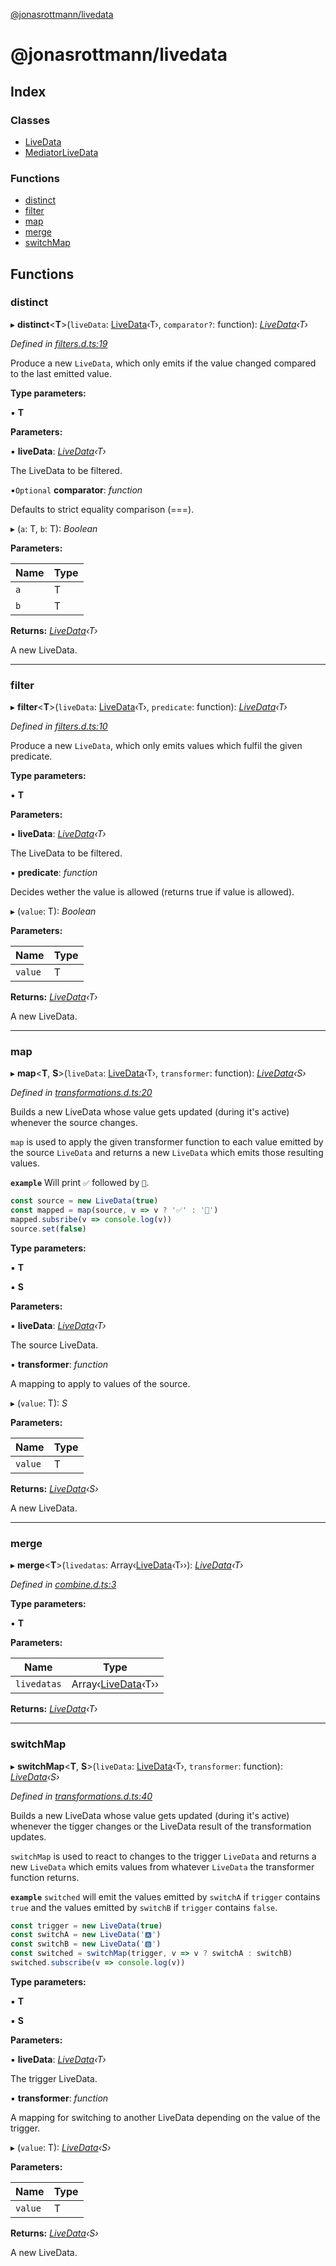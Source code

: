 [@jonasrottmann/livedata](README.md)

# @jonasrottmann/livedata

## Index

### Classes

* [LiveData](classes/livedata.md)
* [MediatorLiveData](classes/mediatorlivedata.md)

### Functions

* [distinct](README.md#distinct)
* [filter](README.md#filter)
* [map](README.md#map)
* [merge](README.md#merge)
* [switchMap](README.md#switchmap)

## Functions

###  distinct

▸ **distinct**<**T**>(`liveData`: [LiveData](classes/livedata.md)‹T›, `comparator?`: function): *[LiveData](classes/livedata.md)‹T›*

*Defined in [filters.d.ts:19](https://github.com/jonasrottmann/livedata/blob/ec75819/filters.d.ts#L19)*

Produce a new `LiveData`, which only emits if the value changed compared to the last emitted value.

**Type parameters:**

▪ **T**

**Parameters:**

▪ **liveData**: *[LiveData](classes/livedata.md)‹T›*

The LiveData to be filtered.

▪`Optional`  **comparator**: *function*

Defaults to strict equality comparison (===).

▸ (`a`: T, `b`: T): *Boolean*

**Parameters:**

Name | Type |
------ | ------ |
`a` | T |
`b` | T |

**Returns:** *[LiveData](classes/livedata.md)‹T›*

A new LiveData.

___

###  filter

▸ **filter**<**T**>(`liveData`: [LiveData](classes/livedata.md)‹T›, `predicate`: function): *[LiveData](classes/livedata.md)‹T›*

*Defined in [filters.d.ts:10](https://github.com/jonasrottmann/livedata/blob/ec75819/filters.d.ts#L10)*

Produce a new `LiveData`, which only emits values which fulfil the given predicate.

**Type parameters:**

▪ **T**

**Parameters:**

▪ **liveData**: *[LiveData](classes/livedata.md)‹T›*

The LiveData to be filtered.

▪ **predicate**: *function*

Decides wether the value is allowed (returns true if value is allowed).

▸ (`value`: T): *Boolean*

**Parameters:**

Name | Type |
------ | ------ |
`value` | T |

**Returns:** *[LiveData](classes/livedata.md)‹T›*

A new LiveData.

___

###  map

▸ **map**<**T**, **S**>(`liveData`: [LiveData](classes/livedata.md)‹T›, `transformer`: function): *[LiveData](classes/livedata.md)‹S›*

*Defined in [transformations.d.ts:20](https://github.com/jonasrottmann/livedata/blob/ec75819/transformations.d.ts#L20)*

Builds a new LiveData whose value gets updated (during it's active) whenever the source changes.

`map` is used to apply the given transformer function to each value emitted by the source `LiveData` and returns a new `LiveData` which emits those resulting values.

**`example`** <caption>Will print `✅` followed by `🛑`.</caption>
```javascript
const source = new LiveData(true)
const mapped = map(source, v => v ? '✅' : '🛑')
mapped.subsribe(v => console.log(v))
source.set(false)
```

**Type parameters:**

▪ **T**

▪ **S**

**Parameters:**

▪ **liveData**: *[LiveData](classes/livedata.md)‹T›*

The source LiveData.

▪ **transformer**: *function*

A mapping to apply to values of the source.

▸ (`value`: T): *S*

**Parameters:**

Name | Type |
------ | ------ |
`value` | T |

**Returns:** *[LiveData](classes/livedata.md)‹S›*

A new LiveData.

___

###  merge

▸ **merge**<**T**>(`livedatas`: Array‹[LiveData](classes/livedata.md)‹T››): *[LiveData](classes/livedata.md)‹T›*

*Defined in [combine.d.ts:3](https://github.com/jonasrottmann/livedata/blob/ec75819/combine.d.ts#L3)*

**Type parameters:**

▪ **T**

**Parameters:**

Name | Type |
------ | ------ |
`livedatas` | Array‹[LiveData](classes/livedata.md)‹T›› |

**Returns:** *[LiveData](classes/livedata.md)‹T›*

___

###  switchMap

▸ **switchMap**<**T**, **S**>(`liveData`: [LiveData](classes/livedata.md)‹T›, `transformer`: function): *[LiveData](classes/livedata.md)‹S›*

*Defined in [transformations.d.ts:40](https://github.com/jonasrottmann/livedata/blob/ec75819/transformations.d.ts#L40)*

Builds a new LiveData whose value gets updated (during it's active) whenever the tigger changes or the LiveData result of the transformation updates.

`switchMap` is used to react to changes to the trigger `LiveData` and returns a new `LiveData` which emits values from whatever `LiveData` the transformer function returns.

**`example`** <caption>`switched` will emit the values emitted by `switchA` if `trigger` contains `true` and the values emitted by `switchB` if `trigger` contains `false`.</caption>
```javascript
const trigger = new LiveData(true)
const switchA = new LiveData('🅰️')
const switchB = new LiveData('🅱️')
const switched = switchMap(trigger, v => v ? switchA : switchB)
switched.subscribe(v => console.log(v))
```

**Type parameters:**

▪ **T**

▪ **S**

**Parameters:**

▪ **liveData**: *[LiveData](classes/livedata.md)‹T›*

The trigger LiveData.

▪ **transformer**: *function*

A mapping for switching to another LiveData depending on the value of the trigger.

▸ (`value`: T): *[LiveData](classes/livedata.md)‹S›*

**Parameters:**

Name | Type |
------ | ------ |
`value` | T |

**Returns:** *[LiveData](classes/livedata.md)‹S›*

A new LiveData.
